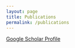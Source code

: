 ```yaml
---
layout: page
title: Publications
permalink: /publications
---
```


[Google Scholar Profile](https://scholar.google.ca/citations?hl=en&user=f4VouCIAAAAJ)